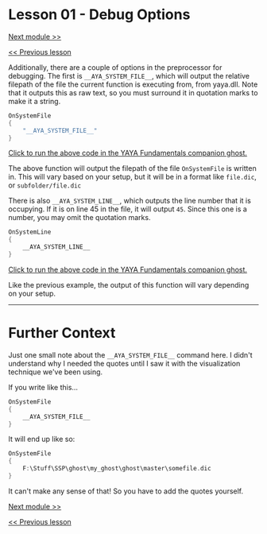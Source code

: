 # Lesson 01 - Debug Options

[Next module >>](https://github.com/Zichqec/YAYA_Fundamentals/blob/main/Module%209%20-%20SAORI/00%20-%20What%20are%20SAORI.md)

[<< Previous lesson](https://github.com/Zichqec/YAYA_Fundamentals/blob/main/Module%208%20-%20The%20Preprocessor/00%20-%20What%20is%20the%20Preprocessor.md)

Additionally, there are a couple of options in the preprocessor for debugging. The first is `__AYA_SYSTEM_FILE__`, which will output the relative filepath of the file the current function is executing from, from yaya.dll. Note that it outputs this as raw text, so you must surround it in quotation marks to make it a string.

```c
OnSystemFile
{
	"__AYA_SYSTEM_FILE__"
}
```

[Click to run the above code in the YAYA Fundamentals companion ghost.](https://zichqec.github.io/s-the-skeleton/jump.html?url=x-ukagaka-link%3Atype%3Devent%26ghost%3DYAYA%20Fundamentals%26info%3DOnExample.M8.L1.SystemFile)

The above function will output the filepath of the file `OnSystemFile` is written in. This will vary based on your setup, but it will be in a format like `file.dic`, or `subfolder/file.dic`

There is also `__AYA_SYSTEM_LINE__`, which outputs the line number that it is occupying. If it is on line 45 in the file, it will output `45`. Since this one is a number, you may omit the quotation marks.

```c
OnSystemLine
{
	__AYA_SYSTEM_LINE__
}
```

[Click to run the above code in the YAYA Fundamentals companion ghost.](https://zichqec.github.io/s-the-skeleton/jump.html?url=x-ukagaka-link%3Atype%3Devent%26ghost%3DYAYA%20Fundamentals%26info%3DOnExample.M8.L1.SystemLine)

Like the previous example, the output of this function will vary depending on your setup.

---

# Further Context

Just one small note about the `__AYA_SYSTEM_FILE__` command here. I didn't understand why I needed the quotes until I saw it with the visualization technique we've been using.

If you write like this...

```c
OnSystemFile
{
	__AYA_SYSTEM_FILE__
}
```

It will end up like so:

```c
OnSystemFile
{
	F:\Stuff\SSP\ghost\my_ghost\ghost\master\somefile.dic
}
```

It can't make any sense of that! So you have to add the quotes yourself.

[Next module >>](https://github.com/Zichqec/YAYA_Fundamentals/blob/main/Module%209%20-%20SAORI/00%20-%20What%20are%20SAORI.md)

[<< Previous lesson](https://github.com/Zichqec/YAYA_Fundamentals/blob/main/Module%208%20-%20The%20Preprocessor/00%20-%20What%20is%20the%20Preprocessor.md)